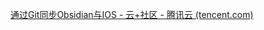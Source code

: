 [通过Git同步Obsidian与IOS - 云+社区 - 腾讯云 (tencent.com)](https://cloud.tencent.com/developer/article/1877515)